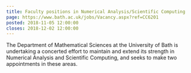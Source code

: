 ```yaml
---
title: Faculty positions in Numerical Analysis/Scientific Computing
page: https://www.bath.ac.uk/jobs/Vacancy.aspx?ref=CC6201
posted: 2018-11-05 12:00:00
closes: 2018-12-02 12:00:00
---
```


The Department of Mathematical Sciences at the University of Bath is
undertaking a concerted effort to maintain and extend its strength
in Numerical Analysis and Scientific Computing, and seeks to make
two appointments in these areas.